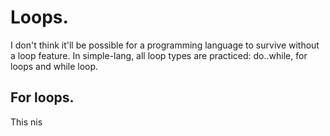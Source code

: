 # Loops.
I don't think it'll be possible for a programming language to survive without a loop feature. In simple-lang, all loop types are practiced: do..while, for loops and while loop.
## For loops.
This nis 